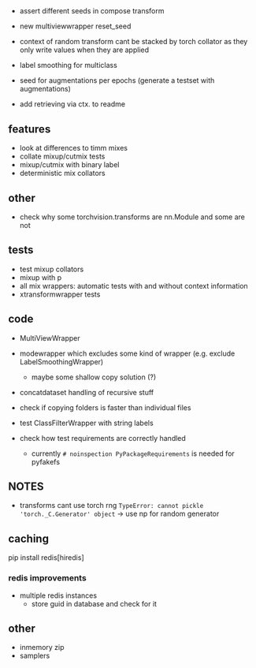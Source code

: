 ##

- assert different seeds in compose transform
- new multiviewwrapper reset_seed




- context of random transform cant be stacked by torch collator as they only write values when they are applied
- label smoothing for multiclass
- seed for augmentations per epochs (generate a testset with augmentations)
- add retrieving via ctx. to readme

## features

- look at differences to timm mixes
- collate mixup/cutmix tests
- mixup/cutmix with binary label
- deterministic mix collators

## other

- check why some torchvision.transforms are nn.Module and some are not

## tests

- test mixup collators
- mixup with p
- all mix wrappers: automatic tests with and without context information
- xtransformwrapper tests

## code

- MultiViewWrapper
- modewrapper which excludes some kind of wrapper (e.g. exclude LabelSmoothingWrapper)
    - maybe some shallow copy solution (?)

- concatdataset handling of recursive stuff
- check if copying folders is faster than individual files
- test ClassFilterWrapper with string labels
- check how test requirements are correctly handled
    - currently `# noinspection PyPackageRequirements` is needed for pyfakefs

## NOTES

- transforms cant use torch rng `TypeError: cannot pickle 'torch._C.Generator' object` -> use np for random generator

## caching

pip install redis[hiredis]

### redis improvements

- multiple redis instances
    - store guid in database and check for it

## other

- inmemory zip
- samplers